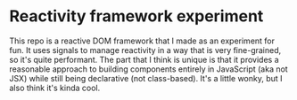# Reactivity framework experiment

This repo is a reactive DOM framework that I made as an experiment for fun. It uses signals to manage reactivity in a way that is very fine-grained, so it's quite performant. The part that I think is unique is that it provides a reasonable approach to building components entirely in JavaScript (aka not JSX) while still being declarative (not class-based). It's a little wonky, but I also think it's kinda cool. 
